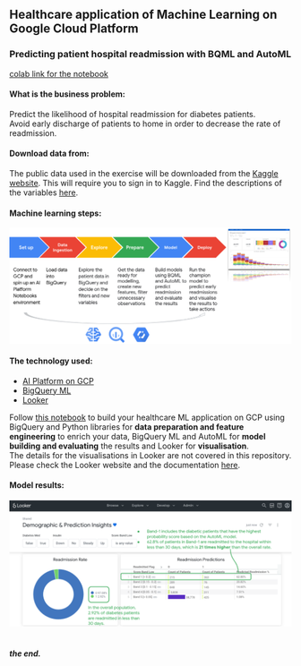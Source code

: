 ## Healthcare application of Machine Learning on Google Cloud Platform </br>
### Predicting patient hospital readmission with BQML and AutoML </br>
[colab link for the notebook](https://colab.research.google.com/drive/1Qv8fex_3F8J6nEIETk-K7wHjUN6YTG92?usp=sharing)</br>
#### **What is the business problem:** </br>
Predict the likelihood of hospital readmission for diabetes patients. </br>
Avoid early discharge of patients to home in order to decrease the rate of readmission. </br>
#### **Download data from:** </br>
The public data used in the exercise will be downloaded from the [Kaggle website](https://www.kaggle.com/friedrichschneider/diabetic-dataset-for-readmission). This will require you to sign in to Kaggle. Find the descriptions of the variables [here](https://www.kaggle.com/iabhishekofficial/prediction-on-hospital-readmission). </br>
#### **Machine learning steps:** </br>
![Machine Learning Steps for this project](screenshots/machine-learning-steps.png) </br>
#### **The technology used:** </br>
- [AI Platform on GCP](https://cloud.google.com/ai-platform)
- [BigQuery ML](https://cloud.google.com/bigquery-ml/docs)
- [Looker](https://looker.com/)</br>

Follow [this notebook](Predict-hospital-readmission-with-BQML-and-AutoML.ipynb) to build your healthcare ML application on GCP using BigQuery and Python libraries for **data preparation and feature engineering** to enrich your data, BigQuery ML and AutoML for **model building and evaluating** the results and Looker for **visualisation**. </br>
The details for the visualisations in Looker are not covered in this repository. Please check the Looker website and the documentation [here](https://docs.looker.com/). </br>
#### **Model results:** </br>
![Business results](screenshots/model-results.png) </br>
</br>
##### **the end.** 
